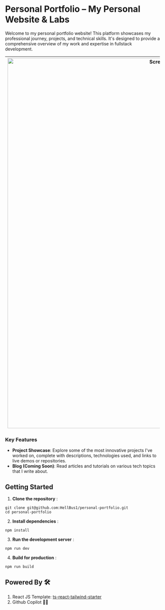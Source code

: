 # Personal Portfolio – My Personal Website & Labs

Welcome to my personal portfolio website! This platform showcases my professional journey, projects, and technical skills. It's designed to provide a comprehensive overview of my work and expertise in fullstack development.

| <img width="1200" alt="Screenshot 2025-03-26 at 04 01 30" src="https://github.com/user-attachments/assets/0b9c288c-3a36-449d-932d-771974fc7d0d" /> |
| --- |

### Key Features

- **Project Showcase**: Explore some of the most innovative projects I've worked on, complete with descriptions, technologies used, and links to live demos or repositories.
- **Blog (Coming Soon)**: Read articles and tutorials on various tech topics that I write about.

## Getting Started

1. **Clone the repository** :
```shell
git clone git@github.com:HellBus1/personal-portfolio.git
cd personal-portfolio
```

2. **Install dependencies** :
```shell
npm install
```

3. **Run the development server** :
```shell
npm run dev
```

4. **Build for production** :
```shell
npm run build
```

## Powered By 🛠️
1. React JS Template: [ts-react-tailwind-starter](https://github.com/HellBus1/ts-react-tailwind-starter)
2. Github Copilot 🤖✨
